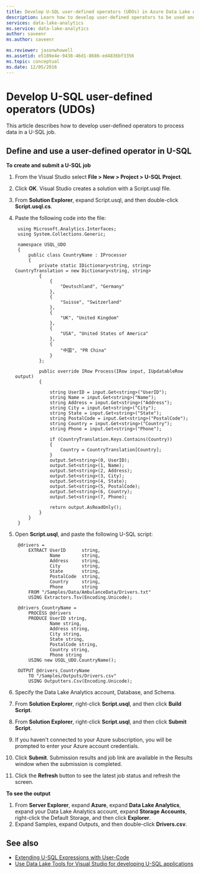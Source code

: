 ```yaml
---
title: Develop U-SQL user-defined operators (UDOs) in Azure Data Lake Analytics
description: Learn how to develop user-defined operators to be used and reused in Azure Data Lake Analytics jobs.
services: data-lake-analytics
ms.service: data-lake-analytics
author: saveenr
ms.author: saveenr

ms.reviewer: jasonwhowell
ms.assetid: e5189e4e-9438-46d1-8686-ed4836bf3356
ms.topic: conceptual
ms.date: 12/05/2016
---
```

# Develop U-SQL user-defined operators (UDOs)
This article describes how to develop user-defined operators to process data in a U-SQL job.

## Define and use a user-defined operator in U-SQL
**To create and submit a U-SQL job**

1. From the Visual Studio select **File > New > Project > U-SQL Project**.
2. Click **OK**. Visual Studio creates a solution with a Script.usql file.
3. From **Solution Explorer**, expand Script.usql, and then double-click **Script.usql.cs**.
4. Paste the following code into the file:

        using Microsoft.Analytics.Interfaces;
        using System.Collections.Generic;

        namespace USQL_UDO
        {
            public class CountryName : IProcessor
            {
                private static IDictionary<string, string> CountryTranslation = new Dictionary<string, string>
                {
                    {
                        "Deutschland", "Germany"
                    },
                    {
                        "Suisse", "Switzerland"
                    },
                    {
                        "UK", "United Kingdom"
                    },
                    {
                        "USA", "United States of America"
                    },
                    {
                        "中国", "PR China"
                    }
                };

                public override IRow Process(IRow input, IUpdatableRow output)
                {

                    string UserID = input.Get<string>("UserID");
                    string Name = input.Get<string>("Name");
                    string Address = input.Get<string>("Address");
                    string City = input.Get<string>("City");
                    string State = input.Get<string>("State");
                    string PostalCode = input.Get<string>("PostalCode");
                    string Country = input.Get<string>("Country");
                    string Phone = input.Get<string>("Phone");

                    if (CountryTranslation.Keys.Contains(Country))
                    {
                        Country = CountryTranslation[Country];
                    }
                    output.Set<string>(0, UserID);
                    output.Set<string>(1, Name);
                    output.Set<string>(2, Address);
                    output.Set<string>(3, City);
                    output.Set<string>(4, State);
                    output.Set<string>(5, PostalCode);
                    output.Set<string>(6, Country);
                    output.Set<string>(7, Phone);

                    return output.AsReadOnly();
                }
            }
        }
6. Open **Script.usql**, and paste the following U-SQL script:

        @drivers =
            EXTRACT UserID      string,
                    Name        string,
                    Address     string,
                    City        string,
                    State       string,
                    PostalCode  string,
                    Country     string,
                    Phone       string
            FROM "/Samples/Data/AmbulanceData/Drivers.txt"
            USING Extractors.Tsv(Encoding.Unicode);

        @drivers_CountryName =
            PROCESS @drivers
            PRODUCE UserID string,
                    Name string,
                    Address string,
                    City string,
                    State string,
                    PostalCode string,
                    Country string,
                    Phone string
            USING new USQL_UDO.CountryName();    

        OUTPUT @drivers_CountryName
            TO "/Samples/Outputs/Drivers.csv"
            USING Outputters.Csv(Encoding.Unicode);
7. Specify the Data Lake Analytics account, Database, and Schema.
8. From **Solution Explorer**, right-click **Script.usql**, and then click **Build Script**.
9. From **Solution Explorer**, right-click **Script.usql**, and then click **Submit Script**.
10. If you haven't connected to your Azure subscription, you will be prompted to enter your Azure account credentials.
11. Click **Submit**. Submission results and job link are available in the Results window when the submission is completed.
12. Click the **Refresh** button to see the latest job status and refresh the screen.

**To see the output**

1. From **Server Explorer**, expand **Azure**, expand **Data Lake Analytics**, expand your Data Lake Analytics account, expand **Storage Accounts**, right-click the Default Storage, and then click **Explorer**.
2. Expand Samples, expand Outputs, and then double-click **Drivers.csv**.

## See also
* [Extending U-SQL Expressions with User-Code](https://msdn.microsoft.com/library/azure/mt621316.aspx)
* [Use Data Lake Tools for Visual Studio for developing U-SQL applications](data-lake-analytics-data-lake-tools-get-started.md)
